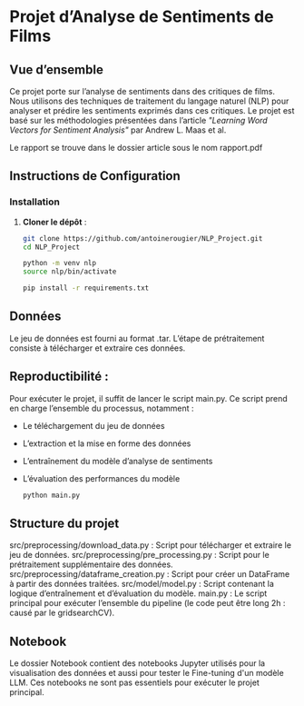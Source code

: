 # Projet d’Analyse de Sentiments de Films

## Vue d’ensemble

Ce projet porte sur l’analyse de sentiments dans des critiques de films. Nous utilisons des techniques de traitement du langage naturel (NLP) pour analyser et prédire les sentiments exprimés dans ces critiques. Le projet est basé sur les méthodologies présentées dans l’article *"Learning Word Vectors for Sentiment Analysis"* par Andrew L. Maas et al. 

Le rapport se trouve dans le dossier article sous le nom rapport.pdf

## Instructions de Configuration

### Installation

1. **Cloner le dépôt** :
   ```bash
   git clone https://github.com/antoinerougier/NLP_Project.git
   cd NLP_Project
   ```

   ```bash
   python -m venv nlp
   source nlp/bin/activate
   ```

   ```bash
   pip install -r requirements.txt
   ```


## Données 

Le jeu de données est fourni au format .tar. L’étape de prétraitement consiste à télécharger et extraire ces données.

## Reproductibilité :

Pour exécuter le projet, il suffit de lancer le script main.py. Ce script prend en charge l’ensemble du processus, notamment :

- Le téléchargement du jeu de données
- L’extraction et la mise en forme des données
- L’entraînement du modèle d’analyse de sentiments
- L’évaluation des performances du modèle

   ```bash
   python main.py
   ```

## Structure du projet 

src/preprocessing/download_data.py : Script pour télécharger et extraire le jeu de données.
src/preprocessing/pre_processing.py : Script pour le prétraitement supplémentaire des données.
src/preprocessing/dataframe_creation.py : Script pour créer un DataFrame à partir des données traitées.
src/model/model.py : Script contenant la logique d’entraînement et d’évaluation du modèle.
main.py : Le script principal pour exécuter l’ensemble du pipeline (le code peut être long 2h : causé par le gridsearchCV).

## Notebook 

Le dossier Notebook contient des notebooks Jupyter utilisés pour la visualisation des données et aussi pour tester le Fine-tuning d'un modèle LLM. Ces notebooks ne sont pas essentiels pour exécuter le projet principal.
